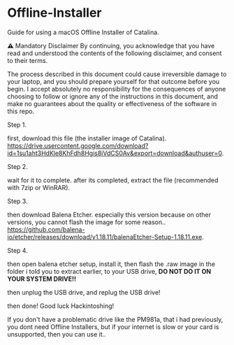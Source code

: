 # Offline-Installer
Guide for using a macOS Offline Installer of Catalina.

⚠️ Mandatory Disclaimer By continuing, you acknowledge that you have read and understood the contents of the following disclaimer, and consent to their terms.

The process described in this document could cause irreversible damage to your laptop, and you should prepare yourself for that outcome before you begin. I accept absolutely no responsibility for the consequences of anyone choosing to follow or ignore any of the instructions in this document, and make no guarantees about the quality or effectiveness of the software in this repo.

Step 1.

first, download this file (the installer image of Catalina). https://drive.usercontent.google.com/download?id=1su1aht3HdKle8KhFdh8Hgis8iVdCS0Av&export=download&authuser=0.

Step 2.

wait for it to complete. after its completed, extract the file (recommended with 7zip or WinRAR).

Step 3.

then download Balena Etcher. especially this version because on other versions, you cannot flash the image for some reason.. https://github.com/balena-io/etcher/releases/download/v1.18.11/balenaEtcher-Setup-1.18.11.exe.

Step 4.

then open balena etcher setup, install it, then flash the .raw image in the folder i told you to extract earlier, to your USB drive, **DO NOT DO IT ON YOUR SYSTEM DRIVE!!**

then unplug the USB drive, and replug the USB drive!

then done! Good luck Hackintoshing!

If you don't have a problematic drive like the PM981a, that i had previously, you dont need Offline Installers, but if your internet is slow or your card is unsupported, then you can use it..


